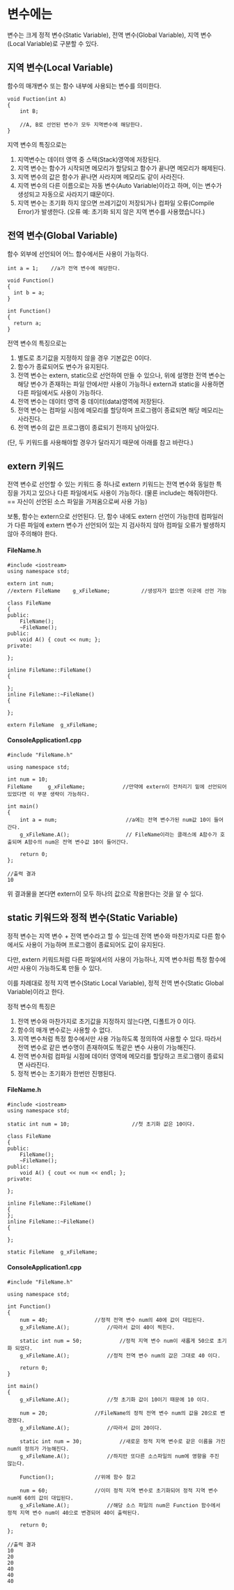 # 변수에는
변수는 크게 정적 변수(Static Variable), 전역 변수(Global Variable), 지역 변수(Local Variable)로 구분할 수 있다.

## 지역 변수(Local Variable)
함수의 매개변수 또는 함수 내부에 사용되는 변수를 의미한다.

```
void Fuction(int A)    
{
    int B;

    //A, B로 선언된 변수가 모두 지역변수에 해당한다.
}
```

지역 변수의 특징으로는

1. 지역변수는 데이터 영역 중 스택(Stack)영역에 저장된다.
2. 지역 변수는 함수가 시작되면 메모리가 할당되고 함수가 끝나면 메모리가 해제된다.
3. 지역 변수의 값은 함수가 끝나면 사라지며 메모리도 같이 사라진다.
4. 지역 변수의 다른 이름으로는 자동 변수(Auto Variable)이라고 하며, 이는 변수가 생성되고 자동으로 사라지기 떄문이다.
5. 지역 변수는 초기화 하지 않으면 쓰레기값이 저장되거나 컴파일 오류(Compile Error)가 발생한다. (오류 예: 초기화 되지 않은 지역 변수를 사용했습니다.)

## 전역 변수(Global Variable)
함수 외부에 선언되어 어느 함수에서든 사용이 가능하다.

```
int a = 1;    //a가 전역 변수에 해당한다.

void Function()
{
  int b = a;
}

int Function()
{
  return a;
}
```

전역 변수의 특징으로는

1. 별도로 초기값을 지정하지 않을 경우 기본값은 0이다.
2. 함수가 종료되어도 변수가 유지된다.
3. 전역 변수는 extern, static으로 선언하여 만들 수 있으나, 위에 설명한 전역 변수는 해당 변수가 존재하는 파일 안에서만 사용이 가능하나 extern과 static을 사용하면 다른 파일에서도 사용이 가능하다.
4. 전역 변수는 데이터 영역 중 데이터(data)영역에 저장된다.
5. 전역 변수는 컴파일 시점에 메모리를 할당하며 프로그램이 종료되면 해당 메모리는 사라진다.
6. 전역 변수의 값은 프로그램이 종료되기 전까지 남아있다.

(단, 두 키워드를 사용해야할 경우가 달라지기 때문에 아래를 참고 바란다.)

## extern 키워드
전역 변수로 선언할 수 있는 키워드 중 하나로 extern 키워드는 전역 변수와 동일한 특징을 가지고 있으나 다른 파일에서도 사용이 가능하다. (물론 include는 해줘야한다. == 자신이 선언된 소스 파일을 가져옴으로써 사용 가능)

보통, 함수는 extern으로 선언된다.
단, 함수 내에도 extern 선언이 가능한데 컴파일러가 다른 파일에 extern 변수가 선언되어 있는 지 검사하지 않아 컴파일 오류가 발생하지 않아 주의해야 한다.

#### FileName.h
```
#include <iostream>
using namespace std;

extern int num;                 
//extern FileName	 g_xFileName;          //생성자가 없으면 이곳에 선언 가능

class FileName
{
public:
	FileName();
	~FileName();
public:
	void A() { cout << num; };
private:

};

inline FileName::FileName()
{

};
inline FileName::~FileName()
{

};

extern FileName	 g_xFileName;
```

#### ConsoleApplication1.cpp
```
#include "FileName.h"

using namespace std;

int num = 10;
FileName	 g_xFileName;            //만약에 extern이 전처리기 밑에 선언되어 있었다면 이 부분 생략이 가능하다. 

int main()
{
	int a = num;                      //a에는 전역 변수가된 num값 10이 들어간다.
	g_xFileName.A();                  // FileName이라는 클래스에 A함수가 호출되며 A함수의 num은 전역 변수값 10이 들어간다.

	return 0;
};
```

```
//출력 결과
10
```

위 결과물을 본다면 extern이 모두 하나의 값으로 작용한다는 것을 알 수 있다.

## static 키워드와 정적 변수(Static Variable)
정적 변수는 지역 변수 + 전역 변수라고 할 수 있는데 전역 변수와 마찬가지로 다른 함수에서도 사용이 가능하며 프로그램이 종료되어도 값이 유지된다.

다만, extern 키워드처럼 다른 파일에서의 사용이 가능하나, 지역 변수처럼 특정 함수에서만 사용이 가능하도록 만들 수 있다. 

이를 차례대로 정적 지역 변수(Static Local Variable), 정적 전역 변수(Static Global Variable)이라고 한다.

정적 변수의 특징은

1. 전역 변수와 마찬가지로 초기값을 지정하지 않는다면, 디폴트가 0 이다.
2. 함수의 매개 변수로는 사용할 수 없다.
3. 지역 변수처럼 특정 함수에서만 사용 가능하도록 정의하여 사용할 수 있다. 따라서 전역 변수로 같은 변수명이 존재하여도 똑같은 변수 사용이 가능해진다.
4. 전역 변수처럼 컴파일 시점에 데이터 영역에 메모리를 할당하고 프로그램이 종료되면 사라진다.
5. 정적 변수는 초기화가 한번만 진행된다.

#### FileName.h
```
#include <iostream>
using namespace std;

static int num = 10;					//첫 초기화 값은 10이다.

class FileName
{
public:
	FileName();
	~FileName();
public:
	void A() { cout << num << endl; };
private:

};

inline FileName::FileName()
{
};
inline FileName::~FileName()
{

};

static FileName	 g_xFileName;
```

#### ConsoleApplication1.cpp
```
#include "FileName.h"

using namespace std;

int Function()
{
	num = 40;				//정적 전역 변수 num의 40에 값이 대입된다.
	g_xFileName.A();			//따라서 값이 40이 찍힌다.

	static int num = 50;			//정적 지역 변수 num이 새롭게 50으로 초기화 되었다.
	g_xFileName.A();			//정적 전역 변수 num의 값은 그대로 40 이다.

	return 0;
}

int main()
{
	g_xFileName.A();			//첫 초기화 값이 10이기 때문에 10 이다.

	num = 20;				//FileName의 정적 전역 변수 num의 값을 20으로 변경했다.
	g_xFileName.A();			//따라서 값이 20이다.
	
	static int num = 30;			//새로운 정적 지역 변수로 같은 이름을 가진 num의 정의가 가능해진다. 
	g_xFileName.A();			//하지만 또다른 소스파일의 num에 영향을 주진 않는다.

	Function();				//위에 함수 참고
	
	num = 60;				//이미 정적 지역 변수로 초기화되어 정적 지역 변수 num에 60의 값이 대입된다.
	g_xFileName.A();			//해당 소스 파일의 num은 Function 함수에서 정적 지역 변수 num이 40으로 변경되어 40이 출력된다.

	return 0;
};
```

```
//출력 결과
10
20
20
40
40
40
```




